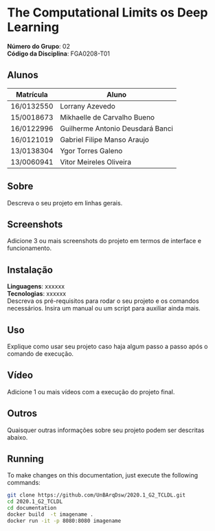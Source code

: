 # The Computational Limits os Deep Learning

**Número do Grupo**: 02<br>
**Código da Disciplina**: FGA0208-T01<br>

## Alunos
| Matrícula |                             Aluno |
|------------|----------------------------------|
| 16/0132550 |                  Lorrany Azevedo |
| 15/0018673 |      Mikhaelle de Carvalho Bueno |
| 16/0122996 | Guilherme Antonio Deusdará Banci |
| 16/0121019 |      Gabriel Filipe Manso Araujo |
| 13/0138304 |               Ygor Torres Galeno |
| 13/0060941 |          Vitor Meireles Oliveira |



## Sobre 
Descreva o seu projeto em linhas gerais. 

## Screenshots
Adicione 3 ou mais screenshots do projeto em termos de interface e funcionamento.

## Instalação 
**Linguagens**: xxxxxx<br>
**Tecnologias**: xxxxxx<br>
Descreva os pré-requisitos para rodar o seu projeto e os comandos necessários.
Insira um manual ou um script para auxiliar ainda mais.

## Uso 
Explique como usar seu projeto caso haja algum passo a passo após o comando de execução.

## Vídeo
Adicione 1 ou mais vídeos com a execução do projeto final.

## Outros 
Quaisquer outras informações sobre seu projeto podem ser descritas abaixo.

## Running
To make changes on this documentation, just execute the following commands:

```bash
git clone https://github.com/UnBArqDsw/2020.1_G2_TCLDL.git
cd 2020.1_G2_TCLDL
cd documentation
docker build  -t imagename .
docker run -it -p 8080:8080 imagename
```
